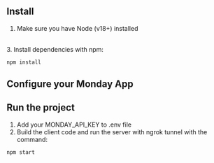 ## Install

1. Make sure you have Node (v18+) installed

<br>
3. Install dependencies with npm:

```bash
npm install
```

## Configure your Monday App

## Run the project

1. Add your MONDAY_API_KEY to .env file
2. Build the client code and run the server with ngrok tunnel with the command:

```bash
npm start
```
